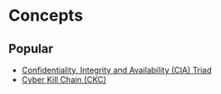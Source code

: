 # Concepts

## Popular

- [Confidentiality, Integrity and Availability (CIA) Triad](./cia-triad.md)
- [Cyber Kill Chain (CKC)](./ckc.md)
